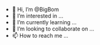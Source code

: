 - 👋 Hi, I’m @BigBom
- 👀 I’m interested in ...
- 🌱 I’m currently learning ...
- 💞️ I’m looking to collaborate on ...
- 📫 How to reach me ...

<!---BigBom/BigBom is a ✨ special ✨ repository because its `README.md` (this file) appears on your GitHub profile.
You can click the Preview link to take a look at your changes.
--->
